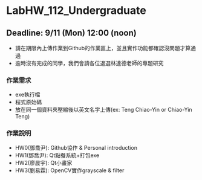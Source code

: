 # LabHW_112_Undergraduate
## Deadline: 9/11 (Mon) 12:00 (noon)
- 請在期限內上傳作業到Github的作業區上，並且實作功能都確認沒問題才算通過
- 逾時沒有完成的同學，我們會請各位退選林達德老師的專題研究
### 作業需求
- exe執行檔
- 程式原始碼
- 放在同一個資料夾壓縮後以英文名字上傳(ex: Teng Chiao-Yin or Chiao-Yin Teng)
### 作業說明
- HW0(鄧喬尹): Github協作 & Personal introduction
- HW1(鄧喬尹): Qt點餐系統+打包exe
- HW2(廖晨宇): Qt小畫家
- HW3(劉易霖): OpenCV實作grayscale & filter
